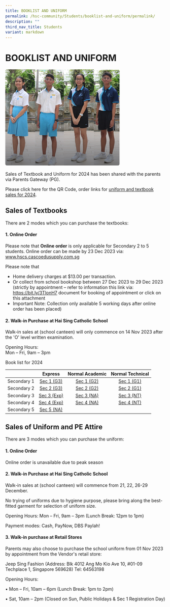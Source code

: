 ```yaml
---
title: BOOKLIST AND UNIFORM
permalink: /hsc-community/Students/booklist-and-uniform/permalink/
description: ""
third_nav_title: Students
variant: markdown
---
```

BOOKLIST AND UNIFORM
====================

![](/images/hsccommunity%20uniform%20and%20Booklist1.png)

Sales of Textbook and Uniform for 2024 has been shared with the parents via Parents Gateway (PG).

Please click here for the QR Code, order links for [uniform and textbook sales for 2024](/files/HSC%20Community/Book%20and%20uniform%20for%202024/for%202024%20sec%202-4%20uniform%20and%20textbook%20sales.pdf).

Sales of Textbooks
--------
There are 2 modes which you can purchase  the textbooks:  

#### 1. Online Order

Please note that **Online order** is only applicable for Secondary 2 to 5 students. Online  order can be made by 23 Dec 2023 via:   www.hscs.cascoedusupply.com.sg

Please note that
* Home delivery charges at $13.00 per transaction.
* Or collect from school bookshop between 27 Dec 2023 to 29 Dec 2023 (strictly by appointment – refer to information this link via: https://bit.ly/3TlonH7 document for booking of appointment or click on this attachment
* Important Note: Collection only available 5 working days after online order has been placed)


#### 2. Walk-in Purchase at Hai Sing Catholic School

Walk-in sales at (school canteen) will only commence on 14 Nov 2023 after the 'O' level written examination.

Opening Hours:  
Mon – Fri, 9am – 3pm  

Book list for 2024

|             | Express | Normal Academic | Normal Technical |
|:-----------:|:-------:|:---------------:|:----------------:|
| Secondary 1 |  [Sec 1 (G3)](/files/HSC%20Community/Book%20and%20uniform%20for%202024/HSCS_SEC_1_Booklist_2024.pdf) |[Sec 1 (G2)](/files/HSC%20Community/Book%20and%20uniform%20for%202024/HSCS_SEC_1_Booklist_2024.pdf) | [Sec 1 (G1)](/files/HSC%20Community/Book%20and%20uniform%20for%202024/HSCS_SEC_1_Booklist_2024.pdf)|
| Secondary 2 |  [Sec 2 (G3)](/files/HSC%20Community/Book%20and%20uniform%20for%202024/hscs-sec%202%20(g3)%20booklist%202024.pdf)     |  [Sec 2 (G2)](/files/HSC%20Community/Book%20and%20uniform%20for%202024/hscs-sec%202%20(g2)%20booklist%202024.pdf)    |[Sec 2 (G1)](/files/HSC%20Community/Book%20and%20uniform%20for%202024/hscs-sec%202%20(g1)%20booklist%202024.pdf)
| Secondary 3 | [Sec 3 (Exp)](/files/HSC%20Community/Book%20and%20uniform%20for%202024/hscs-sec%203%20exp%20booklist%202024.pdf) |  [Sec 3 (NA)](/files/HSC%20Community/Book%20and%20uniform%20for%202024/hscs-sec%203%20na%20booklist%202024.pdf)     |    [Sec 3 (NT)](/files/HSC%20Community/Book%20and%20uniform%20for%202024/hscs-sec%203%20nt%20booklist%202024.pdf)      |
| Secondary 4 |  [Sec 4 (Exp)](/files/HSC%20Community/Book%20and%20uniform%20for%202024/hscs-sec%204%20exp%20booklist%202024.pdf) |  [Sec 4 (NA)](/files/HSC%20Community/Book%20and%20uniform%20for%202024/hscs-sec%204%20na%20booklist%202024.pdf)    |       [Sec 4 (NT)](/files/HSC%20Community/Book%20and%20uniform%20for%202024/hscs-sec%204%20nt%20booklist%202024.pdf)     |
| Secondary 5 |[Sec 5 (NA)](/files/HSC%20Community/Book%20and%20uniform%20for%202024/HSCS_SEC_5_Booklist_2024.pdf) |                 |    


Sales of Uniform and PE Attire 
------------------------------
There are 3 modes which you can purchase the uniform:  

#### 1. Online Order

Online order is unavailable due to peak season


#### 2. Walk-in Purchase at Hai Sing Catholic School

Walk-in sales at (school canteen) will commence from 21, 22, 26-29 December.

No trying of uniforms due to hygiene purpose, please bring along the best-fitted garment for selection of uniform size. 

Opening Hours: 
Mon – Fri, 9am – 3pm (Lunch Break: 12pm to 1pm)

Payment modes: Cash, PayNow, DBS Paylah!



#### 3. Walk-in purchase at Retail Stores

Parents may also choose to purchase the school uniform from 01 Nov 2023 by appointment from the Vendor's retail store: 

Jeep Sing Fashion
(Address: Blk 4012 Ang Mo Kio Ave 10, #01-09
Techplace 1, Singapore 569628)
Tel: 64563198

Opening Hours:

• Mon – Fri, 10am – 6pm (Lunch Break: 1pm to 2pm)

• Sat, 10am – 2pm (Closed on Sun, Public Holidays & Sec 1 Registration Day)
